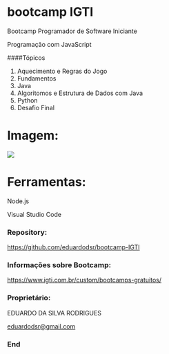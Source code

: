 # bootcamp IGTI

Bootcamp Programador de Software Iniciante

Programação com JavaScript

####Tópicos
                
1. Aquecimento e Regras do Jogo
2. Fundamentos
3. Java
4. Algoritomos e Estrutura de Dados com Java
5. Python
6. Desafio Final


# Imagem:

![](https://imgur.com/sUbFRTU)


# Ferramentas:

Node.js

Visual Studio Code


### Repository:

<https://github.com/eduardodsr/bootcamp-IGTI>


### Informações sobre Bootcamp:

<https://www.igti.com.br/custom/bootcamps-gratuitos/>


### Proprietário:

EDUARDO DA SILVA RODRIGUES

eduardodsr@gmail.com


### End